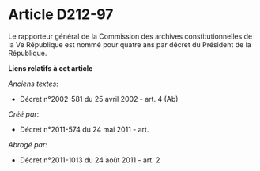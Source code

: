 # Article D212-97

Le rapporteur général de la Commission des archives constitutionnelles de la Ve République est nommé pour quatre ans par
décret du Président de la République.

**Liens relatifs à cet article**

_Anciens textes_:

  - Décret n°2002-581 du 25 avril 2002 - art. 4 (Ab)

_Créé par_:

  - Décret n°2011-574 du 24 mai 2011  - art.

_Abrogé par_:

  - Décret n°2011-1013 du 24 août 2011 - art. 2
